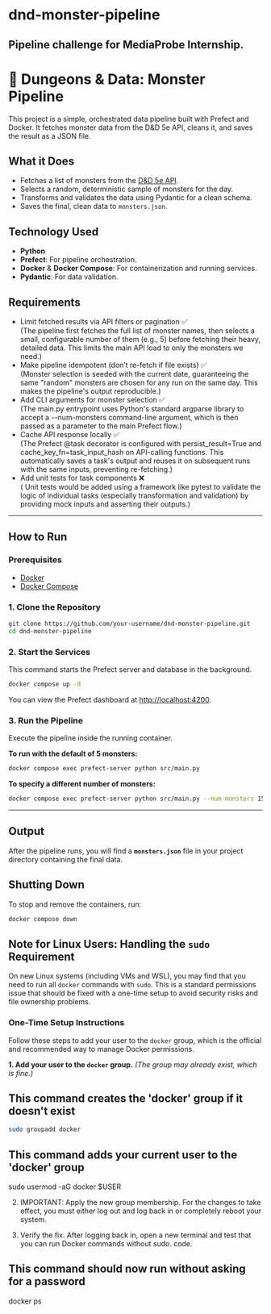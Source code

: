 # dnd-monster-pipeline
Pipeline challenge for MediaProbe Internship.
---

# 🐉 Dungeons & Data: Monster Pipeline

This project is a simple, orchestrated data pipeline built with Prefect and Docker. It fetches monster data from the D&D 5e API, cleans it, and saves the result as a JSON file.

## What it Does
*   Fetches a list of monsters from the [D&D 5e API](https://www.dnd5eapi.co/).
*   Selects a random, deterministic sample of monsters for the day.
*   Transforms and validates the data using Pydantic for a clean schema.
*   Saves the final, clean data to `monsters.json`.

## Technology Used
*   **Python**
*   **Prefect**: For pipeline orchestration.
*   **Docker** & **Docker Compose**: For containerization and running services.
*   **Pydantic**: For data validation.

## Requirements
- Limit fetched results via API filters or pagination ✅   
(The pipeline first fetches the full list of monster names, then selects a small, configurable number of them (e.g., 5) before fetching their heavy, detailed data. This limits the main API load to only the monsters we need.)
- Make pipeline idempotent (don’t re-fetch if file exists) ✅   
(Monster selection is seeded with the current date, guaranteeing the same "random" monsters are chosen for any run on the same day. This makes the pipeline's output reproducible.)
- Add CLI arguments for monster selection ✅   
(The main.py entrypoint uses Python's standard argparse library to accept a --num-monsters command-line argument, which is then passed as a parameter to the main Prefect flow.)
- Cache API response locally ✅   
(The Prefect @task decorator is configured with persist_result=True and cache_key_fn=task_input_hash on API-calling functions. This automatically saves a task's output and reuses it on subsequent runs with the same inputs, preventing re-fetching.)
- Add unit tests for task components ❌   
( Unit tests would be added using a framework like pytest to validate the logic of individual tasks (especially transformation and validation) by providing mock inputs and asserting their outputs.)

---

## How to Run

### Prerequisites
*   [Docker](https://www.docker.com/get-started)
*   [Docker Compose](https://docs.docker.com/compose/install/)

### 1. Clone the Repository
```bash
git clone https://github.com/your-username/dnd-monster-pipeline.git
cd dnd-monster-pipeline
```

### 2. Start the Services
This command starts the Prefect server and database in the background.
```bash
docker compose up -d
```
You can view the Prefect dashboard at [http://localhost:4200](http://localhost:4200).

### 3. Run the Pipeline
Execute the pipeline inside the running container.

**To run with the default of 5 monsters:**
```bash
docker compose exec prefect-server python src/main.py
```

**To specify a different number of monsters:**
```bash
docker compose exec prefect-server python src/main.py --num-monsters 15
```

---

## Output
After the pipeline runs, you will find a **`monsters.json`** file in your project directory containing the final data.

## Shutting Down
To stop and remove the containers, run:
```bash
docker compose down
```

## Note for Linux Users: Handling the `sudo` Requirement

On new Linux systems (including VMs and WSL), you may find that you need to run all `docker` commands with `sudo`. This is a standard permissions issue that should be fixed with a one-time setup to avoid security risks and file ownership problems.

### One-Time Setup Instructions

Follow these steps to add your user to the `docker` group, which is the official and recommended way to manage Docker permissions.

**1. Add your user to the `docker` group.**
*(The group may already exist, which is fine.)*
## This command creates the 'docker' group if it doesn't exist

```bash
sudo groupadd docker
```

## This command adds your current user to the 'docker' group
sudo usermod -aG docker $USER

2. IMPORTANT: Apply the new group membership.
For the changes to take effect, you must either log out and log back in or completely reboot your system.

3. Verify the fix.
After logging back in, open a new terminal and test that you can run Docker commands without sudo.
code.
    
## This command should now run without asking for a password
docker ps

  